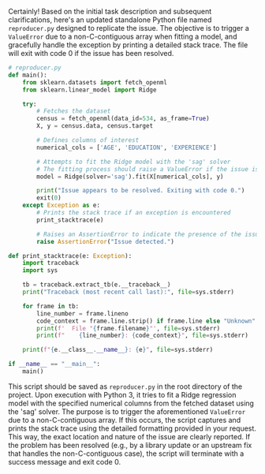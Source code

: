 Certainly! Based on the initial task description and subsequent clarifications, here's an updated standalone Python file named `reproducer.py` designed to replicate the issue. The objective is to trigger a `ValueError` due to a non-C-contiguous array when fitting a model, and gracefully handle the exception by printing a detailed stack trace. The file will exit with code 0 if the issue has been resolved.

```python
# reproducer.py
def main():
    from sklearn.datasets import fetch_openml
    from sklearn.linear_model import Ridge

    try:
        # Fetches the dataset
        census = fetch_openml(data_id=534, as_frame=True)
        X, y = census.data, census.target

        # Defines columns of interest
        numerical_cols = ['AGE', 'EDUCATION', 'EXPERIENCE']

        # Attempts to fit the Ridge model with the 'sag' solver
        # The fitting process should raise a ValueError if the issue is present
        model = Ridge(solver='sag').fit(X[numerical_cols], y)

        print("Issue appears to be resolved. Exiting with code 0.")
        exit(0)
    except Exception as e:
        # Prints the stack trace if an exception is encountered
        print_stacktrace(e)

        # Raises an AssertionError to indicate the presence of the issue
        raise AssertionError("Issue detected.")

def print_stacktrace(e: Exception):
    import traceback
    import sys

    tb = traceback.extract_tb(e.__traceback__)
    print("Traceback (most recent call last):", file=sys.stderr)

    for frame in tb:
        line_number = frame.lineno
        code_context = frame.line.strip() if frame.line else "Unknown"
        print(f'  File "{frame.filename}"', file=sys.stderr)
        print(f"    {line_number}: {code_context}", file=sys.stderr)

    print(f"{e.__class__.__name__}: {e}", file=sys.stderr)

if __name__ == "__main__":
    main()
```

This script should be saved as `reproducer.py` in the root directory of the project. Upon execution with Python 3, it tries to fit a Ridge regression model with the specified numerical columns from the fetched dataset using the 'sag' solver. The purpose is to trigger the aforementioned `ValueError` due to a non-C-contiguous array. If this occurs, the script captures and prints the stack trace using the detailed formatting provided in your request. This way, the exact location and nature of the issue are clearly reported. If the problem has been resolved (e.g., by a library update or an upstream fix that handles the non-C-contiguous case), the script will terminate with a success message and exit code 0.